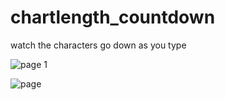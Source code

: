 # chartlength_countdown
watch the characters go down as you type

![page 1](https://github.com/JohnnyLouisTech/chartlength_countdown/assets/29494723/5d0b0a25-4789-4094-963e-fad9f61e0eed)

![page](https://github.com/JohnnyLouisTech/chartlength_countdown/assets/29494723/451ae485-95b0-462a-b837-1221591493a5)
